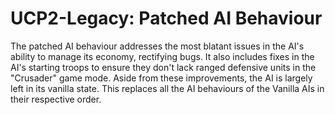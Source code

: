 # UCP2-Legacy: Patched AI Behaviour
The patched AI behaviour addresses the most blatant issues in the AI's ability to manage its economy, rectifying bugs. It also includes fixes in the AI's starting troops to ensure they don't lack ranged defensive units in the "Crusader" game mode. Aside from these improvements, the AI is largely left in its vanilla state.
This replaces all the AI behaviours of the Vanilla AIs in their respective order.
